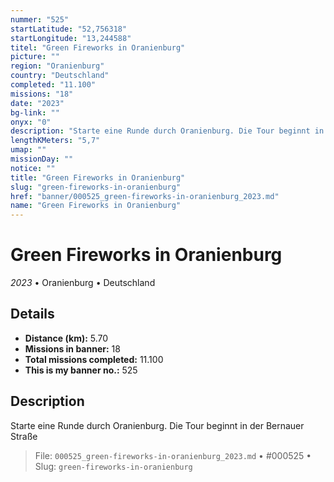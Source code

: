 ```yaml
---
nummer: "525"
startLatitude: "52,756318"
startLongitude: "13,244588"
titel: "Green Fireworks in Oranienburg"
picture: ""
region: "Oranienburg"
country: "Deutschland"
completed: "11.100"
missions: "18"
date: "2023"
bg-link: ""
onyx: "0"
description: "Starte eine Runde durch Oranienburg. Die Tour beginnt in der Bernauer Straße"
lengthKMeters: "5,7"
umap: ""
missionDay: ""
notice: ""
title: "Green Fireworks in Oranienburg"
slug: "green-fireworks-in-oranienburg"
href: "banner/000525_green-fireworks-in-oranienburg_2023.md"
name: "Green Fireworks in Oranienburg"
---
```

# Green Fireworks in Oranienburg

*2023* • Oranienburg • Deutschland





## Details
- **Distance (km):** 5.70
- **Missions in banner:** 18
- **Total missions completed:** 11.100
- **This is my banner no.:** 525



## Description
Starte eine Runde durch Oranienburg. Die Tour beginnt in der Bernauer Straße




> File: `000525_green-fireworks-in-oranienburg_2023.md` • #000525 • Slug: `green-fireworks-in-oranienburg`
